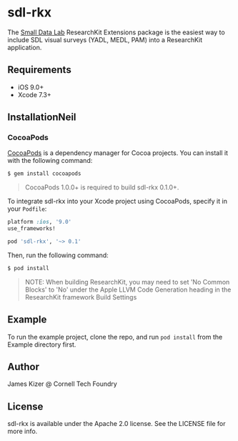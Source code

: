 # sdl-rkx

The [Small Data Lab](http://smalldata.io) ResearchKit Extensions package is the easiest way to include SDL visual surveys (YADL, MEDL, PAM) into a ResearchKit application.

## Requirements

 - iOS 9.0+
 - Xcode 7.3+

## InstallationNeil

### CocoaPods

[CocoaPods](http://cocoapods.org) is a dependency manager for Cocoa projects. You can install it with the following command:

```bash
$ gem install cocoapods
```

> CocoaPods 1.0.0+ is required to build sdl-rkx 0.1.0+.

To integrate sdl-rkx into your Xcode project using CocoaPods, specify it in your `Podfile`:

```ruby
platform :ios, '9.0'
use_frameworks!

pod 'sdl-rkx', '~> 0.1'
```

Then, run the following command:

```bash
$ pod install
```

> NOTE: When building ResearchKit, you may need to set 'No Common Blocks' to 'No' under the Apple LLVM Code Generation heading in the ResearchKit framework Build Settings

## Example

To run the example project, clone the repo, and run `pod install` from the Example directory first.

## Author

James Kizer @ Cornell Tech Foundry

## License

sdl-rkx is available under the Apache 2.0 license. See the LICENSE file for more info.
